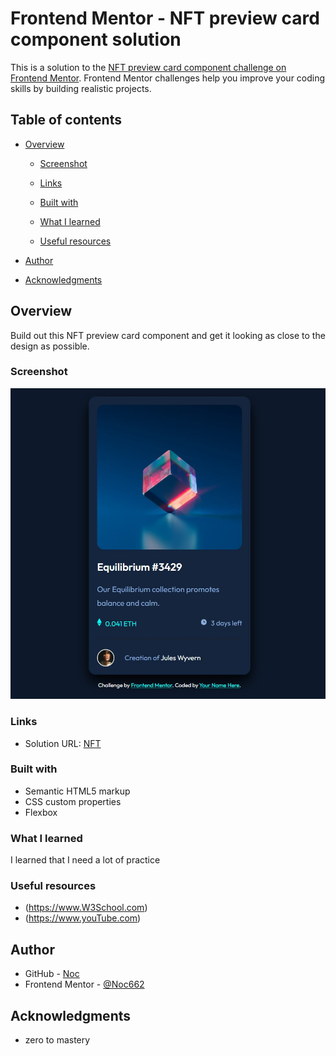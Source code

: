# Frontend Mentor - NFT preview card component solution

This is a solution to the [NFT preview card component challenge on Frontend Mentor](https://www.frontendmentor.io/challenges/nft-preview-card-component-SbdUL_w0U). Frontend Mentor challenges help you improve your coding skills by building realistic projects.

## Table of contents

- [Overview](#overview)

  - [Screenshot](#screenshot)
  - [Links](#links)

  - [Built with](#built-with)
  - [What I learned](#what-i-learned)

  - [Useful resources](#useful-resources)

- [Author](#author)
- [Acknowledgments](#acknowledgments)

## Overview

Build out this NFT preview card component and get it looking as close to the design as possible.

### Screenshot

![](/NFT.jpg)

### Links

- Solution URL: [NFT](https://github.com/Noc662/nft-preview-card-component)

### Built with

- Semantic HTML5 markup
- CSS custom properties
- Flexbox

### What I learned

I learned that I need a lot of practice

### Useful resources

- (https://www.W3School.com)
- (https://www.youTube.com)

## Author

- GitHub - [Noc](https://github.com/Noc662)
- Frontend Mentor - [@Noc662](https://www.frontendmentor.io/profile/Noc662)

## Acknowledgments

- zero to mastery
